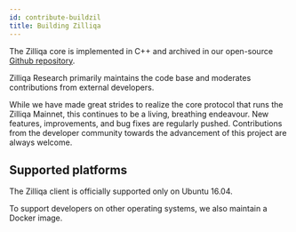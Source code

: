 ```yaml
---
id: contribute-buildzil
title: Building Zilliqa
---
```

The Zilliqa core is implemented in C++ and archived in our open-source [Github repository](https://github.com/Zilliqa/Zilliqa/).

Zilliqa Research primarily maintains the code base and moderates contributions from external developers.

While we have made great strides to realize the core protocol that runs the Zilliqa Mainnet, this continues to be a living, breathing endeavour. New features, improvements, and bug fixes are regularly pushed. Contributions from the developer community towards the advancement of this project are always welcome.

## Supported platforms

The Zilliqa client is officially supported only on Ubuntu 16.04.

To support developers on other operating systems, we also maintain a Docker image.